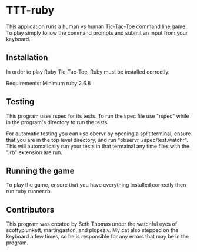 # TTT-ruby

This application runs a human vs human Tic-Tac-Toe command line game. To play simply follow the command prompts and submit an input from your keyboard. 

## Installation

In order to play Ruby Tic-Tac-Toe, Ruby must be installed correctly. 

Requirements:
Minimum ruby 2.6.8


## Testing

This program uses rspec for its tests. To run the spec file use "rspec" while in the program's directory to run the tests.

For automatic testing you can use obervr by opening a split terminal, ensure that you are in the top level directory, and run "observr ./spec/test.watchr". This will automatically run your tests in that termainal any time files with the ".rb" extension are run.

## Running the game

To play the game, ensure that you have everything installed correctly then run ruby runner.rb.

## Contributors

This program was created by Seth Thomas under the watchful eyes of scottyplunkett, martingaston, and plopeziv. My cat also stepped on the keyboard a few times, so he is responsible for any errors that may be in the program.

